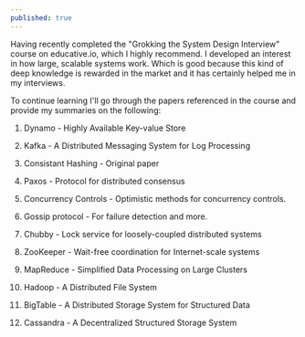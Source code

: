 ```yaml
---
published: true
---
```

Having recently completed the "Grokking the System Design Interview" course on educative.io, which I highly recommend. I developed an interest in how large, scalable systems work. Which is good because this kind of deep knowledge is rewarded in the market and it has certainly helped me in my interviews.

To continue learning I'll go through the papers referenced in the course and provide my summaries on the following:

1. Dynamo - Highly Available Key-value Store

2. Kafka - A Distributed Messaging System for Log Processing

3. Consistant Hashing - Original paper

4. Paxos - Protocol for distributed consensus

5. Concurrency Controls - Optimistic methods for concurrency controls.

6. Gossip protocol - For failure detection and more.

7. Chubby - Lock service for loosely-coupled distributed systems

8. ZooKeeper - Wait-free coordination for Internet-scale systems

9. MapReduce - Simplified Data Processing on Large Clusters

10. Hadoop - A Distributed File System

11. BigTable - A Distributed Storage System for Structured Data

12. Cassandra - A Decentralized Structured Storage System
